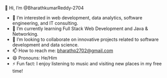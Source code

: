 👋 Hi, I’m @BharathkumarReddy-2704
- 👀 I’m interested in web development, data analytics, software engineering, and IT consulting.
- 🌱 I’m currently learning Full Stack Web Development and Java & Networking.
- 💞️ I’m looking to collaborate on innovative projects related to software development and data science.
- 📫 How to reach me: bharathp2702@gmail.com
- 😄 Pronouns: He/Him
- ⚡ Fun fact: I enjoy listening to music and visiting new places in my free time!

<!---
BharathkumarReddy-2704/BharathkumarReddy-2704 is a ✨ special ✨ repository because its `README.md` (this file) appears on your GitHub profile.
You can click the Preview link to take a look at your changes.
--->
